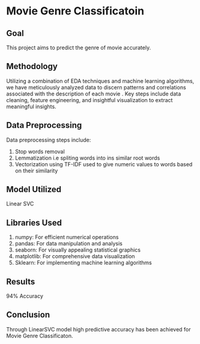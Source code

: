 # Movie Genre Classificatoin

## Goal

This project aims to predict the genre of movie accurately.
## Methodology

Utilizing a combination of EDA techniques and machine learning algorithms, we have meticulously analyzed data to discern patterns and correlations associated with the description of each movie . Key steps include data cleaning, feature engineering, and insightful visualization to extract meaningful insights.
## Data Preprocessing 

Data preprocessing steps include:
1. Stop words removal
2. Lemmatization i.e spliting words into ins similar root words
3. Vectorization using TF-IDF used to give numeric values to words based on their similarity
## Model Utilized
Linear SVC
## Libraries Used

1. numpy: For efficient numerical operations
2. pandas: For data manipulation and analysis
3. seaborn: For visually appealing statistical graphics
4. matplotlib: For comprehensive data visualization
5. Sklearn: For implementing machine learning algorithms
## Results
94% Accuracy

## Conclusion
Through LinearSVC model high predictive accuracy has been achieved for Movie Genre Classificaton. 

